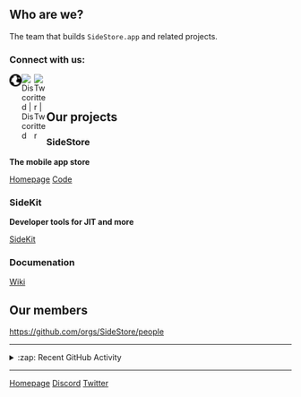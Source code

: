 <!-- 
Docs: How to use GitHub README and actions to auto-generate embedded content.
https://github.com/anuraghazra/github-readme-stats
https://www.youtube.com/watch?v=n6d4KHSKqGk
https://github.com/rahuldkjain/github-profile-readme-generator
 -->

## Who are we?

The team that builds `SideStore.app` and related projects.

### Connect with us:

<!--
[![Website](https://img.shields.io/website?label=sidestore.io&style=for-the-badge&url=https://sidestore.io)](https://sidestore.io)
[![Twitter Follow](https://img.shields.io/twitter/follow/sidestore_io?color=1DA1F2&logo=twitter&style=for-the-badge)](https://twitter.com/intent/follow?original_referer=https%3A%2F%2Fgithub.com%2Fsidestore&screen_name=sidestore)
[![GitHub Followers](https://img.shields.io/github/followers/sidestore?style=for-the-badge)]()
[![GitHub Sponsors](https://img.shields.io/github/sponsors/sidestore?style=for-the-badge
)]() 
-->

[<img align="left" alt="sidestore.io" width="22px" src="https://raw.githubusercontent.com/iconic/open-iconic/master/svg/globe.svg" />][website]
[<img align="left" alt="Discord | Discord" width="22px" src="https://cdn.jsdelivr.net/npm/simple-icons@v3/icons/discord.svg" />][discord]
[<img align="left" alt="Twitter | Twitter" width="22px" src="https://cdn.jsdelivr.net/npm/simple-icons@v3/icons/twitter.svg" />][twitter]

<br />
<br />

## Our projects

### SideStore

__The mobile app store__

[Homepage][website]
[Code][git.sidestore]

### SideKit

__Developer tools for JIT and more__

[SideKit][git.sidekit]

### Documenation

[Wiki][wiki]

## Our members

https://github.com/orgs/SideStore/people

---

<details>
  <summary>:zap: Recent GitHub Activity</summary>

<!--START_SECTION:activity-->
1. ❗️ Closed issue [#401](https://github.com/SideStore/SideStore/issues/401) in [SideStore/SideStore](https://github.com/SideStore/SideStore)
2. 🗣 Commented on [#401](https://github.com/SideStore/SideStore/issues/401) in [SideStore/SideStore](https://github.com/SideStore/SideStore)
3. ❗️ Opened issue [#401](https://github.com/SideStore/SideStore/issues/401) in [SideStore/SideStore](https://github.com/SideStore/SideStore)
4. 🗣 Commented on [#344](https://github.com/SideStore/SideStore/issues/344) in [SideStore/SideStore](https://github.com/SideStore/SideStore)
5. 🗣 Commented on [#400](https://github.com/SideStore/SideStore/issues/400) in [SideStore/SideStore](https://github.com/SideStore/SideStore)
6. ❗️ Opened issue [#400](https://github.com/SideStore/SideStore/issues/400) in [SideStore/SideStore](https://github.com/SideStore/SideStore)
7. 🗣 Commented on [#344](https://github.com/SideStore/SideStore/issues/344) in [SideStore/SideStore](https://github.com/SideStore/SideStore)
8. ❗️ Closed issue [#399](https://github.com/SideStore/SideStore/issues/399) in [SideStore/SideStore](https://github.com/SideStore/SideStore)
9. 🗣 Commented on [#399](https://github.com/SideStore/SideStore/issues/399) in [SideStore/SideStore](https://github.com/SideStore/SideStore)
10. ❗️ Opened issue [#399](https://github.com/SideStore/SideStore/issues/399) in [SideStore/SideStore](https://github.com/SideStore/SideStore)
11. ❗️ Opened issue [#398](https://github.com/SideStore/SideStore/issues/398) in [SideStore/SideStore](https://github.com/SideStore/SideStore)
12. ❗️ Opened issue [#397](https://github.com/SideStore/SideStore/issues/397) in [SideStore/SideStore](https://github.com/SideStore/SideStore)
13. 🎉 Merged PR [#8](https://github.com/SideStore/omnisette-server/pull/8) in [SideStore/omnisette-server](https://github.com/SideStore/omnisette-server)
14. 🎉 Merged PR [#387](https://github.com/SideStore/SideStore/pull/387) in [SideStore/SideStore](https://github.com/SideStore/SideStore)
15. 💪 Opened PR [#8](https://github.com/SideStore/omnisette-server/pull/8) in [SideStore/omnisette-server](https://github.com/SideStore/omnisette-server)
16. 💪 Opened PR [#11](https://github.com/SideStore/sidestore_downloader/pull/11) in [SideStore/sidestore_downloader](https://github.com/SideStore/sidestore_downloader)
17. ❗️ Opened issue [#396](https://github.com/SideStore/SideStore/issues/396) in [SideStore/SideStore](https://github.com/SideStore/SideStore)
18. ❗️ Closed issue [#395](https://github.com/SideStore/SideStore/issues/395) in [SideStore/SideStore](https://github.com/SideStore/SideStore)
19. 🗣 Commented on [#395](https://github.com/SideStore/SideStore/issues/395) in [SideStore/SideStore](https://github.com/SideStore/SideStore)
20. ❗️ Closed issue [#348](https://github.com/SideStore/SideStore/issues/348) in [SideStore/SideStore](https://github.com/SideStore/SideStore)
<!--END_SECTION:activity-->

</details>

---

[Homepage][patreon] [Discord][discord] [Twitter][twitter]

<!--
- [Patreon][patreon]
- [OpenCollective][opencollective]
- [YouTube][youtube]
-->

[website]: https://sidestore.io
[wiki]: https://wiki.sidestore.io
[twitter]: https://twitter.com/sidestore_io
[discord]: https://discord.gg/CacsuuzsBq
[youtube]: https://youtube.com/TODO
[patreon]: https://www.patreon.com/SideStore
[opencollective]: https://opencollective.com/TODO
[git.sidestore]: https://github.com/SideStore/SideStore/
[git.sidekit]: https://github.com/SideStore/SideKit


